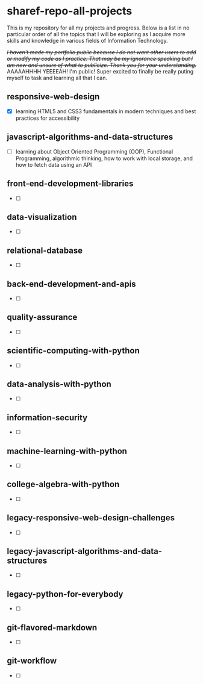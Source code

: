 # sharef-repo-all-projects
This is my repository for all my projects and progress.
Below is a list in no particular order of all the topics that I will be exploring as 
I acquire more skills and knowledge in various fields of Information Technology.

~~<em>I haven't made my portfolio public because I do not want other users to add or modify my code as I practice.
That may be my ignorance speaking but I am new and unsure of what to publicize. 
Thank you for your understanding.</em>~~ AAAAAHHHH YEEEEAH! I'm public! 
Super excited to finally be really puting myself to task and learning all that I can.

## responsive-web-design
- [x] learning HTML5 and CSS3 fundamentals in modern techniques and best practices for accessibility
## javascript-algorithms-and-data-structures
- [ ]  learning about Object Oriented Programming (OOP), Functional Programming, algorithmic thinking, 
 how to work with local storage, and how to fetch data using an API
## front-end-development-libraries
- [ ] 
## data-visualization
- [ ] 
## relational-database
- [ ] 
## back-end-development-and-apis
- [ ] 
## quality-assurance
- [ ] 
## scientific-computing-with-python
- [ ] 
## data-analysis-with-python
- [ ] 
## information-security
- [ ] 
## machine-learning-with-python
- [ ] 
## college-algebra-with-python
- [ ] 
## legacy-responsive-web-design-challenges
- [ ] 
## legacy-javascript-algorithms-and-data-structures
- [ ] 
## legacy-python-for-everybody
- [ ] 
## git-flavored-markdown
- [ ] 
## git-workflow
- [ ] 
